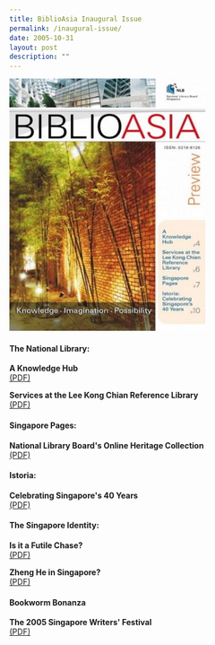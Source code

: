 ```yaml
---
title: BiblioAsia Inaugural Issue
permalink: /inaugural-issue/
date: 2005-10-31
layout: post
description: ""
---
```

<img style="width: 350px; height: 450px;" src="/images/inaugural-issue/inaugural.JPG">


#### **The National Library:**

**A Knowledge Hub**<br> [(PDF)](/files/pdf/inaugural-issue/Knowledge%20Hub.pdf)

**Services at the Lee Kong Chian Reference Library**<br> [(PDF)](/files/pdf/inaugural-issue/Services%20at%20the%20library%20-%20ingural%20issue.pdf)

#### **Singapore Pages:**

**National Library Board's Online Heritage Collection**<br> [(PDF)](/files/pdf/inaugural-issue/Online%20Heritage.pdf)

#### **Istoria:** 

**Celebrating Singapore's 40 Years**<br> [(PDF)](/files/pdf/inaugural-issue/Istoria.pdf)

#### **The Singapore Identity:**

**Is it a Futile Chase?**<br> [(PDF)](/files/pdf/inaugural-issue/Singaporean%20Identity.pdf)

**Zheng He in Singapore?**<br> [(PDF)](/files/pdf/inaugural-issue/Zheng%20He.pdf)

#### **Bookworm Bonanza**

**The 2005 Singapore Writers' Festival**<br> [(PDF)](/files/pdf/inaugural-issue/Bookworm%20Bonanza.pdf)